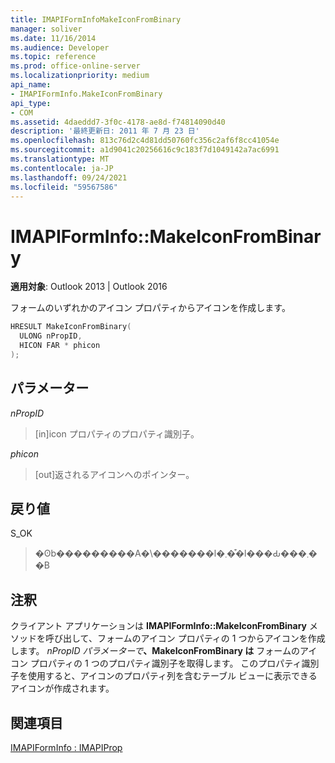 ```yaml
---
title: IMAPIFormInfoMakeIconFromBinary
manager: soliver
ms.date: 11/16/2014
ms.audience: Developer
ms.topic: reference
ms.prod: office-online-server
ms.localizationpriority: medium
api_name:
- IMAPIFormInfo.MakeIconFromBinary
api_type:
- COM
ms.assetid: 4daeddd7-3f0c-4178-ae8d-f74814090d40
description: '最終更新日: 2011 年 7 月 23 日'
ms.openlocfilehash: 813c76d2c4d81dd50760fc356c2af6f8cc41054e
ms.sourcegitcommit: a1d9041c20256616c9c183f7d1049142a7ac6991
ms.translationtype: MT
ms.contentlocale: ja-JP
ms.lasthandoff: 09/24/2021
ms.locfileid: "59567586"
---
```

# <a name="imapiforminfomakeiconfrombinary"></a>IMAPIFormInfo::MakeIconFromBinary

  
  
**適用対象**: Outlook 2013 | Outlook 2016 
  
フォームのいずれかのアイコン プロパティからアイコンを作成します。
  
```cpp
HRESULT MakeIconFromBinary(
  ULONG nPropID,
  HICON FAR * phicon
);
```

## <a name="parameters"></a>パラメーター

 _nPropID_
  
> [in]icon プロパティのプロパティ識別子。
    
 _phicon_
  
> [out]返されるアイコンへのポインター。
    
## <a name="return-value"></a>戻り値

S_OK 
  
> �ʘb���������A�\�������l�܂��͒l���Ԃ���܂��B
    
## <a name="remarks"></a>注釈

クライアント アプリケーションは **IMAPIFormInfo::MakeIconFromBinary** メソッドを呼び出して、フォームのアイコン プロパティの 1 つからアイコンを作成します。 _nPropID パラメーターで_**、MakeIconFromBinary は** フォームのアイコン プロパティの 1 つのプロパティ識別子を取得します。 このプロパティ識別子を使用すると、アイコンのプロパティ列を含むテーブル ビューに表示できるアイコンが作成されます。 
  
## <a name="see-also"></a>関連項目



[IMAPIFormInfo : IMAPIProp](imapiforminfoimapiprop.md)

